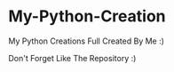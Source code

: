 # My-Python-Creation
My Python Creations Full Created By Me :)

Don't Forget Like The Repository :)
